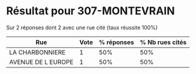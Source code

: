 # Résultat pour 307-MONTEVRAIN

Sur 2 réponses dont 2 avec une rue cité (taux réussite 100%)

| Rue | Vote | % réponses | % Nb rues cités|
|-----|------|------------|----------------|
| LA CHARBONNIERE | 1 | 50% | 50%|
| AVENUE DE L EUROPE | 1 | 50% | 50%|
